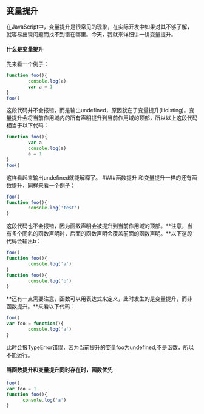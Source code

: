## 变量提升
在JavaScript中，变量提升是很常见的现象，在实际开发中如果对其不够了解，就容易出现问题而找不到错在哪里。今天，我就来详细讲一讲变量提升。
#### 什么是变量提升
先来看一个例子：
````js
function foo(){
        console.log(a)
        var a = 1
}
foo()
````
这段代码并不会报错，而是输出undefined，原因就在于变量提升(Hoisting)。变量提升会将当前作用域内的所有声明提升到当前作用域的顶部，所以以上这段代码相当于以下代码：
````js
function foo(){
        var a
        console.log(a)
        a = 1
}
foo()
````
这样看起来输出undefined就能解释了。
####函数提升
和变量提升一样的还有函数提升，同样来看一个例子：
````js
foo()
function foo(){
        console.log('test')
}
````
这段代码也不会报错，因为函数声明会被提升到当前作用域的顶部。**注意，当有多个同名的函数声明时，后面的函数声明会覆盖前面的函数声明。**以下这段代码会输出b：
````js
foo()
function foo(){
        console.log('a')
}
function foo(){
        console.log('b')
}
````
**还有一点需要注意，函数可以用表达式来定义，此时发生的是变量提升，而非函数提升。**来看以下代码：
````js
foo()
var foo = function(){
        console.log('a')
}
````
此时会报TypeError错误，因为当前提升的变量foo为undefined,不是函数，所以不能运行。
#### 当函数提升和变量提升同时存在时，函数优先
````js
foo()
var foo = 1
function foo(){
      console.log('a')
}
````
